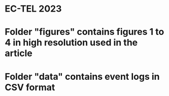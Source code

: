 # EC-TEL 2023 
# Folder "figures" contains figures 1 to 4 in high resolution used in the article
# Folder "data" contains event logs in CSV format 
